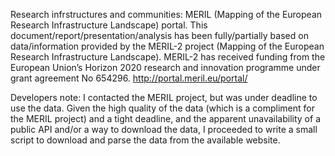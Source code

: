 Research infrstructures and communities: MERIL (Mapping of the European Research Infrastructure Landscape) portal. This document/report/presentation/analysis has been fully/partially based on data/information provided by the MERIL-2 project (Mapping of the European Research Infrastructure Landscape). MERIL-2 has received funding from the European Union’s Horizon 2020 research and innovation programme under grant agreement No 654296. http://portal.meril.eu/portal/

Developers note: I contacted the MERIL project, but was under deadline to use the data. Given the high quality of the data (which is a compliment for the MERIL project) and a tight deadline, and the apparent unavailability of a public API and/or a way to download the data, I proceeded to write a small script to download and parse the data from the available website.
